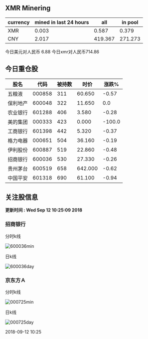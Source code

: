 ## XMR Minering

|currency|mined in last 24 hours|all|in pool|
|---|---|---|---|
|XMR|0.003|0.587|0.379|
|CNY|2.017|419.367|271.273|

今日美元对人民币 6.88	今日xmr对人民币714.86


## 今日重仓股 

|股名|代码|被持数|时价|涨跌%|
|---|---|---|---|---|
|五粮液|000858|311|60.650|-0.57|
|保利地产|600048|322|11.650|0.0|
|农业银行|601288|406|3.580|-0.28|
|美的集团|000333|423|0.000|-100.0|
|工商银行|601398|442|5.320|-0.37|
|格力电器|000651|504|36.160|-0.19|
|伊利股份|600887|519|22.860|-0.48|
|招商银行|600036|530|27.330|-0.26|
|贵州茅台|600519|658|642.000|-0.62|
|中国平安|601318|690|61.100|-0.94|

## 关注股信息
**更新时间 : Wed Sep 12 10:25:09 2018**
### 招商银行 
分时k线

![600036min](http://image.sinajs.cn/newchart/min/n/sh600036.gif)

日k线

![600036day](http://image.sinajs.cn/newchart/daily/n/sh600036.gif)

### 京东方Ａ 
分时k线

![000725min](http://image.sinajs.cn/newchart/min/n/sz000725.gif)

日k线

![000725day](http://image.sinajs.cn/newchart/daily/n/sz000725.gif)

2018-09-12 10:25